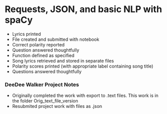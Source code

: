 # Requests, JSON, and basic NLP with spaCy

* Lyrics printed
* File created and submitted with notebook
* Correct polarity reported
* Question answered thoughtfully
* Function defined as specified
* Song lyrics retrieved and stored in separate files
* Polarity scores printed (with appropriate label containing song title)
* Questions answered thoughtfully

### DeeDee Walker Project Notes
- Originally completed the work with export to .text files. This work is in the folder Orig_text_file_version
- Resubmited project work with files as .json
